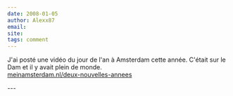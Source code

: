 ```yaml
---
date: 2008-01-05
author: Alexx87
email: 
site: 
tags: comment
---
```


<p>
J'ai posté une vidéo du jour de l'an à Amsterdam cette année. C'était sur le Dam et il y avait plein de monde.<br />
<a href="/deux-nouvelles-annees">meinamsterdam.nl/deux-nouvelles-annees</a>
</p>
---